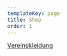 ```yaml
---
templateKey: page
title: Shop
order: 1
---
```

[Vereinskleidung](https://shop.spreadshirt.de/surfclub-hachen-sorpesee)